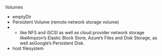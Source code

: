 
Volumes
- emptyDir
- Persistent Volume (remote network storage volume)
- - like NFS and iSCSI as well as cloud provider network storage likeAmazon’s Elastic Block Store, Azure’s Files and Disk Storage, as well asGoogle’s Persistent Disk.
- host filesystem
